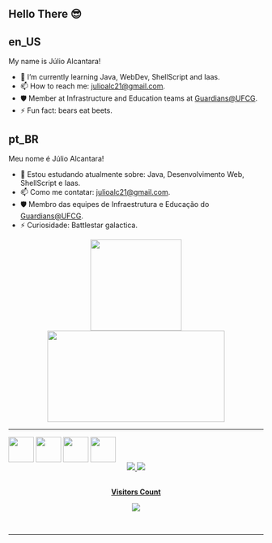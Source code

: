 ## Hello There 😎
<p align="center">
</p>

## en_US   

My name is Júlio Alcantara! 

- 🌱 I’m currently learning Java, WebDev, ShellScript and Iaas.
- 📫 How to reach me: julioalc21@gmail.com.
- 🛡️ Member at Infrastructure and Education teams at [Guardians@UFCG](https://github.com/Guardians-DSC).
- ⚡ Fun fact: bears eat beets.

## pt_BR 
Meu nome é Júlio Alcantara!

- 🌱 Estou estudando atualmente sobre: Java, Desenvolvimento Web, ShellScript e Iaas.
- 📫 Como me contatar: julioalc21@gmail.com.
- 🛡️ Membro das equipes de Infraestrutura e Educação do [Guardians@UFCG](https://github.com/Guardians-DSC).
- ⚡ Curiosidade: Battlestar galactica.



<div align="center">
  <a href="https://github.com/alcantarajulio">
  <img height="180em" src="https://github-readme-stats.vercel.app/api?username=alcantarajulio&show_icons=true&theme=tokyonight&include_all_commits=true&count_private=true"/>
  <img height="180em" width="350em" src="https://github-readme-stats.vercel.app/api/top-langs/?username=alcantarajulio&layout=compact&langs_count=7&theme=tokyonight"/>
</div>
 
 * * *
 <div align="center" style="display: inline-block">
   <img align="center" height="50" width="50" src="https://cdn.jsdelivr.net/gh/devicons/devicon/icons/python/python-original.svg" />
   <img align="center" height="50" width="50" src="https://cdn.jsdelivr.net/gh/devicons/devicon/icons/linux/linux-original.svg" />
   <img align="center" height="50" width="50" src="https://cdn.jsdelivr.net/gh/devicons/devicon/icons/java/java-original.svg" />
   <img align="center" height="50" width="50" src="https://cdn.jsdelivr.net/gh/devicons/devicon//icons/html5/html5-original.svg" />
  </div>
  
 <br>
 <div align="center">
  <a href="https://www.linkedin.com/in/j%C3%BAlio-alcantara-6b23451a0/"> <img src="https://img.shields.io/badge/LinkedIn-0077B5?style=for-the-badge&logo=linkedin&logoColor=white"</a>
  <a href="https://www.instagram.com/_j_ulio"> <img src="https://img.shields.io/badge/Instagram-E4405F?style=for-the-badge&logo=instagram&logoColor=white"</a>
</div>
    
    
<div align="center">
<br><p align="centre"><b>Visitors Count</b></p>  
<p align="center"><img align="center" src="https://profile-counter.glitch.me/{alcantarajulio}/count.svg" /></p> 
<br></div>
    
* * *

